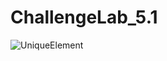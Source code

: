 # ChallengeLab_5.1
![UniqueElement](https://github.com/user-attachments/assets/d21ec1cd-2c85-4560-ae51-e43ac7c37df9)
